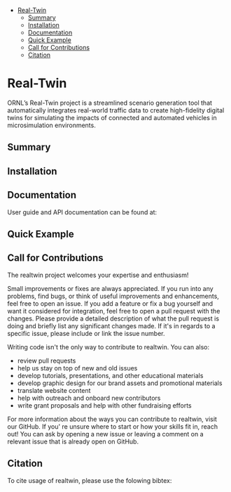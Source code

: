 - [Real-Twin](#read-twin)
    - [Summary](#summary)
    - [Installation](#installation)
    - [Documentation](#documentation)
    - [Quick Example](#quick-example)
    - [Call for Contributions](#call-for-contributions)
    - [Citation](#citation)

# Real-Twin

ORNL’s Real-Twin project is a streamlined scenario generation tool that automatically integrates real-world traffic data to create high-fidelity digital twins for simulating the impacts of connected and automated vehicles in microsimulation environments.

## Summary

## Installation

## Documentation

User guide and API documentation can be found at:

## Quick Example

## Call for Contributions

The realtwin project welcomes your expertise and enthusiasm!

Small improvements or fixes are always appreciated. If you run into any problems, find bugs, or think of useful improvements and enhancements, feel free to open an issue. If you add a feature or fix a bug yourself and want it considered for integration, feel free to open a pull request with the changes. Please provide a detailed description of what the pull request is doing and briefly list any significant changes made. If it's in regards to a specific issue, please include or link the issue number.

Writing code isn't the only way to contribute to realtwin. You can also:

- review pull requests
- help us stay on top of new and old issues
- develop tutorials, presentations, and other educational materials
- develop graphic design for our brand assets and promotional materials
- translate website content
- help with outreach and onboard new contributors
- write grant proposals and help with other fundraising efforts

For more information about the ways you can contribute to realtwin, visit our GitHub. If you' re unsure where to start or how your skills fit in, reach out! You can ask by opening a new issue or leaving a comment on a relevant issue that is already open on GitHub.

## Citation

To cite usage of realtwin, please use the folowing bibtex:
